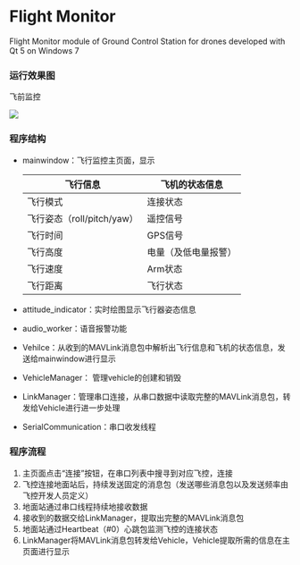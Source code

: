 # Flight Monitor
Flight Monitor module of Ground Control Station for drones developed with Qt 5 on Windows 7

### 运行效果图

飞前监控

![](https://raw.githubusercontent.com/strawdiving/DroneGroundStation/master/runImages/2.PNG)

### 程序结构

- mainwindow：飞行监控主页面，显示

  | 飞行信息                   | 飞机的状态信息       |
  | -------------------------- | -------------------- |
  | 飞行模式                   | 连接状态             |
  | 飞行姿态（roll/pitch/yaw） | 遥控信号             |
  | 飞行时间                   | GPS信号              |
  | 飞行高度                   | 电量（及低电量报警） |
  | 飞行速度                   | Arm状态              |
  | 飞行距离                   | 飞行状态             |

- attitude_indicator：实时绘图显示飞行器姿态信息
- audio_worker：语音报警功能
- Vehilce：从收到的MAVLink消息包中解析出飞行信息和飞机的状态信息，发送给mainwindow进行显示
- VehicleManager： 管理vehicle的创建和销毁
- LinkManager：管理串口连接，从串口数据中读取完整的MAVLink消息包，转发给Vehicle进行进一步处理
- SerialCommunication：串口收发线程

### 程序流程

1. 主页面点击“连接”按钮，在串口列表中搜寻到对应飞控，连接
2. 飞控连接地面站后，持续发送固定的消息包（发送哪些消息包以及发送频率由飞控开发人员定义）
3. 地面站通过串口线程持续地接收数据
4. 接收到的数据交给LinkManager，提取出完整的MAVLink消息包
5. 地面站通过Heartbeat（#0）心跳包监测飞控的连接状态
6. LinkManager将MAVLink消息包转发给Vehicle，Vehicle提取所需的信息在主页面进行显示